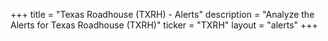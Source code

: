 +++
title = "Texas Roadhouse (TXRH) - Alerts"
description = "Analyze the Alerts for Texas Roadhouse (TXRH)"
ticker = "TXRH"
layout = "alerts"
+++

